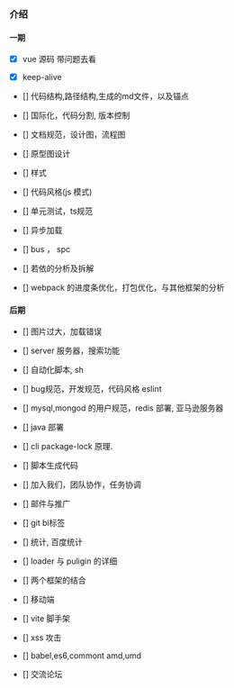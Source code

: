 ### 介绍

#### 一期

- [x] vue 源码 带问题去看

- [x] keep-alive

- [] 代码结构,路径结构,生成的md文件，以及锚点

- [] 国际化，代码分割, 版本控制

- [] 文档规范，设计图，流程图

- [] 原型图设计

- [] 样式

- [] 代码风格(js 模式)

- [] 单元测试，ts规范

- [] 异步加载

- [] bus ， spc

- [] 若依的分析及拆解

- [] webpack 的进度条优化，打包优化，与其他框架的分析

#### 后期

- [] 图片过大，加载错误

- [] server 服务器，搜索功能 

- [] 自动化脚本, sh

- [] bug规范，开发规范，代码风格 eslint

- [] mysql,mongod 的用户规范，redis 部署, 亚马逊服务器

- [] java 部署

- [] cli package-lock 原理.

- [] 脚本生成代码

- [] 加入我们，团队协作，任务协调

- [] 邮件与推广

- [] git bi标签

- [] 统计, 百度统计

- [] loader 与 puligin 的详细

- [] 两个框架的结合

- [] 移动端

- [] vite 脚手架

- [] xss 攻击

- [] babel,es6,commont amd,umd

- [] 交流论坛